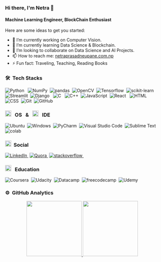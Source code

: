 ### Hi there, I'm Netra 👋

#### Machine Learning Engineer, BlockChain Enthusiast

<!--
**np-n/np-n** is a ✨ _special_ ✨ repository because its `README.md` (this file) appears on your GitHub profile.

- 🤔 I’m looking for help with ..
- 💬 Ask me about ...
- 😄 Pronouns: ...
-->
Here are some ideas to get you started:

- 🔭 I’m currently working on Computer Vision.
- 🌱 I’m currently learning Data Science & Blockchain.
- 👯 I’m looking to collaborate on Data Science and AI Projects.
- 📫 How to reach me: <a href="https://www.netraprasadneupane.com.np/">netraprasadneupane.com.np</a>
- ⚡ Fun fact: Traveling, Teaching, Reading Books


### 🛠 &nbsp;Tech Stacks

![Python](https://img.shields.io/badge/-Python-05122A?style=flat&logo=Python&logoColor=FFA518)&nbsp;&nbsp;
![NumPy](https://img.shields.io/badge/Numpy-05122A?style=flat&logo=numpy&logoColor=white)&nbsp;
![pandas](https://img.shields.io/badge/Pandas-05122A?style=flat&logo=pandas&logoColor=white)&nbsp;
![OpenCV](https://img.shields.io/badge/OpenCV-05122A?style=flat&logo=OpenCV&logoColor=white)&nbsp;
![Tensorflow](https://img.shields.io/badge/TensorFlow-05122A?style=flat&logo=TensorFlow&logoColor=white)&nbsp;
![scikit-learn](https://img.shields.io/badge/scikit_learn-05122A?style=flat&logo=scikit-learn&logoColor=white)&nbsp;
![Streamlit](https://img.shields.io/badge/Streamlit-05122A?style=flat&logo=Streamlit&logoColor=white)&nbsp;
![Django](https://img.shields.io/badge/-Django-05122A?style=flat&logo=django&logoColor=006400)&nbsp;&nbsp;
![C](https://img.shields.io/badge/-C-05122A?style=flat&logo=C&logoColor=A8B9CC)&nbsp;&nbsp;
![C++](https://img.shields.io/badge/-C++-05122A?style=flat&logo=C%2B%2B&logoColor=00599C)&nbsp;
![JavaScript](https://img.shields.io/badge/-JavaScript-05122A?style=flat&logo=javascript)&nbsp;
![React](https://img.shields.io/badge/-React-05122A?style=flat&logo=react&logoColor=A8B9CC)&nbsp;&nbsp;
![HTML](https://img.shields.io/badge/-HTML-05122A?style=flat&logo=HTML5)&nbsp;
![CSS](https://img.shields.io/badge/-CSS-05122A?style=flat&logo=CSS3&logoColor=1572B6)&nbsp;
![Git](https://img.shields.io/badge/-Git-05122A?style=flat&logo=git)&nbsp;
![GitHub](https://img.shields.io/badge/-GitHub-05122A?style=flat&logo=github)&nbsp;


### <img src="https://github.githubassets.com/images/icons/emoji/unicode/1f4bb.png" width="20px" height="20px"> &nbsp; OS  &nbsp; & &nbsp;  <img src="https://github.githubassets.com/images/icons/emoji/unicode/1f469-1f4bb.png" width="20px" height="20px"> &nbsp;  IDE
![Ubuntu](https://img.shields.io/badge/Ubuntu-05122A?style=flat&logo=ubuntu&logoColor=white)&nbsp;
![Windows](https://img.shields.io/badge/Windows-05122A?style=flat&logo=windows&logoColor=white)&nbsp;
![PyCharm](https://img.shields.io/badge/PyCharm-05122A?&style=flat&logo=PyCharm&logoColor=white)&nbsp;
![Visual Studio Code](https://img.shields.io/badge/-Visual%20Studio%20Code-05122A?style=flat&logo=visual-studio-code&logoColor=007ACC)&nbsp;
![Sublime Text](https://img.shields.io/badge/sublime_text-05122A?&style=flat&logo=sublime-text&logoColor=important)&nbsp;
![colab](https://img.shields.io/badge/Colab-05122A?style=flat&logo=googlecolab&color=525252)&nbsp;


### <img src="https://github.githubassets.com/images/icons/emoji/unicode/1f468.png" width="20px" height="20px">&nbsp; Social
<a href="https://www.linkedin.com/in/np-n/">![LinkedIn](https://img.shields.io/badge/LinkedIn-05122A?style=flat&logo=linkedin&logoColor=white)&nbsp;</a>
<a href="https://www.quora.com/profile/Netra-Neupane-1">![Quora](https://img.shields.io/badge/Quora-05122A?&style=for-flat&logo=Quora&logoColor=white)&nbsp;</a>
<a href="https://stackoverflow.com/users/9895048/netra-pd-neupane">![stackoverflow](https://img.shields.io/badge/Stack_Overflow-05122A?style=flat&logo=stack-overflow&logoColor=white)&nbsp;</a>


###  <img src="https://github.githubassets.com/images/icons/emoji/unicode/1f4da.png" width="20px" height="20px"> &nbsp; Education
![Coursera](https://img.shields.io/badge/Coursera-05122A?style=flatgo=Coursera&logoColor=white)&nbsp;
![Udacity](https://img.shields.io/badge/Udacity-05122A?style=flat&logo=udacity&logoColor=#5FCFEE)&nbsp;
![Datacamp](https://img.shields.io/badge/Datacamp-05122A?style=flat&logo=datacamp&logoColor=65FF8F)&nbsp;
![freecodecamp](https://img.shields.io/badge/freecodecamp-05122A?style=flat&logo=freecodecamp&logoColor=white)&nbsp;
![Udemy](https://img.shields.io/badge/Udemy-05122A?style=flat&logo=Udemy&logoColor=white)&nbsp;

### ⚙️ &nbsp;GitHub Analytics
<p align="center">
<a href="https://github.com/np-n">
  <img height="180em" src="https://github-readme-stats-eight-theta.vercel.app/api?username=np-n&show_icons=true&theme=algolia&include_all_commits=true&count_private=true"/>
  <img height="180em" src="https://github-readme-stats-eight-theta.vercel.app/api/top-langs/?username=np-n&layout=compact&langs_count=8&theme=highcontrast"/>
</a>
</p>

</div>
